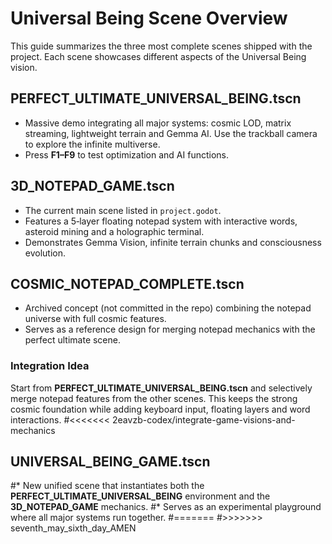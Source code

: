 # Universal Being Scene Overview

This guide summarizes the three most complete scenes shipped with the project. Each scene showcases different aspects of the Universal Being vision.

## PERFECT_ULTIMATE_UNIVERSAL_BEING.tscn
* Massive demo integrating all major systems: cosmic LOD, matrix streaming, lightweight terrain and Gemma AI. Use the trackball camera to explore the infinite multiverse.
* Press **F1–F9** to test optimization and AI functions.

## 3D_NOTEPAD_GAME.tscn
* The current main scene listed in `project.godot`.
* Features a 5‑layer floating notepad system with interactive words, asteroid mining and a holographic terminal.
* Demonstrates Gemma Vision, infinite terrain chunks and consciousness evolution.

## COSMIC_NOTEPAD_COMPLETE.tscn
* Archived concept (not committed in the repo) combining the notepad universe with full cosmic features.
* Serves as a reference design for merging notepad mechanics with the perfect ultimate scene.

### Integration Idea
Start from **PERFECT_ULTIMATE_UNIVERSAL_BEING.tscn** and selectively merge notepad features from the other scenes. This keeps the strong cosmic foundation while adding keyboard input, floating layers and word interactions.
#<<<<<<< 2eavzb-codex/integrate-game-visions-and-mechanics

## UNIVERSAL_BEING_GAME.tscn
#* New unified scene that instantiates both the **PERFECT_ULTIMATE_UNIVERSAL_BEING** environment and the **3D_NOTEPAD_GAME** mechanics.
#* Serves as an experimental playground where all major systems run together.
#=======
#>>>>>>> seventh_may_sixth_day_AMEN
